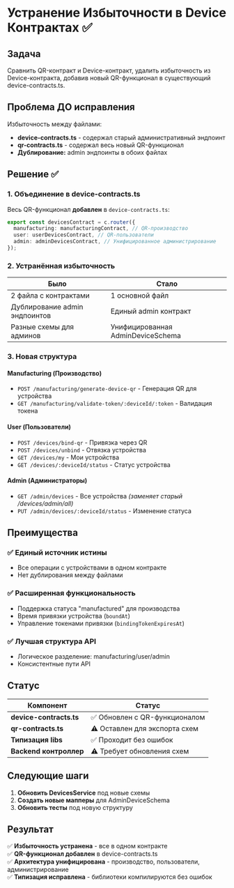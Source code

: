 # Устранение Избыточности в Device Контрактах ✅

## Задача

Сравнить QR-контракт и Device-контракт, удалить избыточность из Device-контракта, добавив новый QR-функционал в существующий device-contracts.ts.

## Проблема ДО исправления

Избыточность между файлами:

- **device-contracts.ts** - содержал старый административный эндпоинт
- **qr-contracts.ts** - содержал весь новый QR-функционал
- **Дублирование:** admin эндпоинты в обоих файлах

## Решение ✅

### 1. Объединение в device-contracts.ts

Весь QR-функционал **добавлен** в `device-contracts.ts`:

```typescript
export const devicesContract = c.router({
  manufacturing: manufacturingContract, // QR-производство
  user: userDevicesContract, // QR-пользователи
  admin: adminDevicesContract, // Унифицированное администрирование
});
```

### 2. Устранённая избыточность

| Было                          | Стало                             |
| ----------------------------- | --------------------------------- |
| 2 файла с контрактами         | 1 основной файл                   |
| Дублирование admin эндпоинтов | Единый admin контракт             |
| Разные схемы для админов      | Унифицированная AdminDeviceSchema |

### 3. Новая структура

#### Manufacturing (Производство)

- `POST /manufacturing/generate-device-qr` - Генерация QR для устройства
- `GET /manufacturing/validate-token/:deviceId/:token` - Валидация токена

#### User (Пользователи)

- `POST /devices/bind-qr` - Привязка через QR
- `POST /devices/unbind` - Отвязка устройства
- `GET /devices/my` - Мои устройства
- `GET /devices/:deviceId/status` - Статус устройства

#### Admin (Администраторы)

- `GET /admin/devices` - Все устройства _(заменяет старый /devices/admin/all)_
- `PUT /admin/devices/:deviceId/status` - Изменение статуса

## Преимущества

### ✅ Единый источник истины

- Все операции с устройствами в одном контракте
- Нет дублирования между файлами

### ✅ Расширенная функциональность

- Поддержка статуса "manufactured" для производства
- Время привязки устройства (`boundAt`)
- Управление токенами привязки (`bindingTokenExpiresAt`)

### ✅ Лучшая структура API

- Логическое разделение: manufacturing/user/admin
- Консистентные пути API

## Статус

| Компонент               | Статус                        |
| ----------------------- | ----------------------------- |
| **device-contracts.ts** | ✅ Обновлен с QR-функционалом |
| **qr-contracts.ts**     | ⚠️ Оставлен для экспорта схем |
| **Типизация libs**      | ✅ Проходит без ошибок        |
| **Backend контроллер**  | ⚠️ Требует обновления схем    |

## Следующие шаги

1. **Обновить DevicesService** под новые схемы
2. **Создать новые мапперы** для AdminDeviceSchema
3. **Обновить тесты** под новую структуру

## Результат

✅ **Избыточность устранена** - все в одном контракте  
✅ **QR-функционал добавлен** в device-contracts.ts  
✅ **Архитектура унифицирована** - производство, пользователи, администрирование  
✅ **Типизация исправлена** - библиотеки компилируются без ошибок
